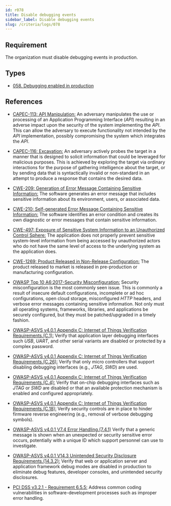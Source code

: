 ```yaml
---
id: r078
title: Disable debugging events
sidebar_label: Disable debugging events
slug: /criteria/logs/078
---
```


## Requirement

The organization must disable debugging events in production.

## Types

- [058. Debugging enabled in production](https://fluidattacks.com/products/rules/findings/058/)

## References

- [CAPEC-113: API Manipulation:](http://capec.mitre.org/data/definitions/113.html)
An adversary manipulates the use or processing of an Application Programming
Interface (*API*) resulting in an adverse impact upon the security of the
system implementing the *API*.
This can allow the adversary to execute functionality not intended by the *API*
implementation,
possibly compromising the system which integrates the *API*.

- [CAPEC-116: Excavation:](http://capec.mitre.org/data/definitions/116.html)
An adversary actively probes the target in a manner that is designed to solicit
information that could be leveraged for malicious purposes.
This is achieved by exploring the target via ordinary interactions for the
purpose of gathering intelligence about the target,
or by sending data that is syntactically invalid or non-standard in an attempt
to produce a response that contains the desired data.

- [CWE-209: Generation of Error Message Containing Sensitive Information:](https://cwe.mitre.org/data/definitions/209.html)
The software generates an error message that includes sensitive information
about its environment, users, or associated data.

- [CWE-210: Self-generated Error Message Containing Sensitive Information:](https://cwe.mitre.org/data/definitions/210.html)
The software identifies an error condition and creates its own diagnostic or
error messages that contain sensitive information.

- [CWE-497: Exposure of Sensitive System Information to an Unauthorized Control Sphere:](https://cwe.mitre.org/data/definitions/497.html)
The application does not properly prevent sensitive system-level information
from being accessed by unauthorized actors who do not have the same level of
access to the underlying system as the application does.

- [CWE-1269: Product Released in Non-Release Configuration:](https://cwe.mitre.org/data/definitions/1269.html)
The product released to market is released in pre-production or manufacturing
configuration.

- [OWASP Top 10 A6:2017-Security Misconfiguration:](https://owasp.org/www-project-top-ten/OWASP_Top_Ten_2017/Top_10-2017_A6-Security_Misconfiguration)
Security misconfiguration is the most commonly seen issue.
This is commonly a result of insecure default configurations,
incomplete or ad hoc configurations, open cloud storage,
misconfigured *HTTP* headers,
and verbose error messages containing sensitive information.
Not only must all operating systems, frameworks, libraries, and applications be
securely configured, but they must be patched/upgraded in a timely fashion.

- [OWASP-ASVS v4.0.1 Appendix C: Internet of Things Verification Requirements.(C.1):](https://owasp.org/www-project-application-security-verification-standard/)
Verify that application layer debugging interfaces such *USB*, *UART*,
and other serial variants are disabled or protected by a complex password.

- [OWASP-ASVS v4.0.1 Appendix C: Internet of Things Verification Requirements.(C.26):](https://owasp.org/www-project-application-security-verification-standard/)
Verify that only micro controllers that support disabling debugging interfaces
(e.g., *JTAG*, *SWD*) are used.

- [OWASP-ASVS v4.0.1 Appendix C: Internet of Things Verification Requirements.(C.4):](https://owasp.org/www-project-application-security-verification-standard/)
Verify that on-chip debugging interfaces such as *JTAG* or *SWD* are disabled
or that an available protection mechanism is enabled and configured
appropriately.

- [OWASP-ASVS v4.0.1 Appendix C: Internet of Things Verification Requirements.(C.18):](https://owasp.org/www-project-application-security-verification-standard/)
Verify security controls are in place to hinder firmware reverse engineering
(e.g., removal of verbose debugging symbols).

- [OWASP-ASVS v4.0.1 V7.4 Error Handling.(7.4.1)](https://owasp.org/www-project-application-security-verification-standard/)
Verify that a generic message is shown when an unexpected or security sensitive
error occurs,
potentially with a unique ID which support personnel can use to investigate.

- [OWASP-ASVS v4.0.1 V14.3 Unintended Security Disclosure Requirements.(14.3.2):](https://owasp.org/www-project-application-security-verification-standard/)
Verify that web or application server and application framework debug modes
are disabled in production to eliminate debug features, developer consoles,
and unintended security disclosures.

- [PCI DSS v3.2.1 - Requirement 6.5.5:](https://www.pcisecuritystandards.org/documents/PCI_DSS_v3-2-1.pdf)
Address common coding vulnerabilities in software-development processes such as
improper error handling.
